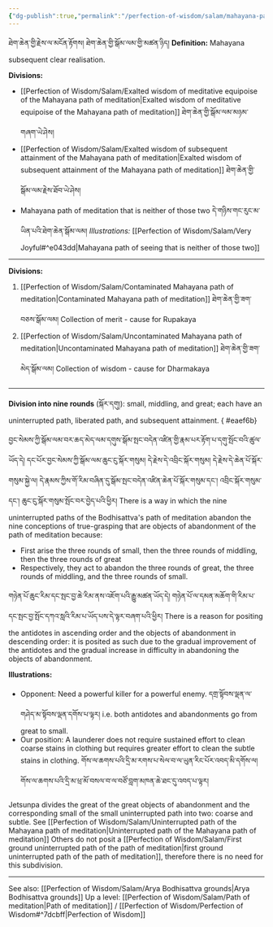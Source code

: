 ```yaml
---
{"dg-publish":true,"permalink":"/perfection-of-wisdom/salam/mahayana-path-of-meditation/"}
---
```


ཐེག་ཆེན་གྱི་རྗེས་ལ་མངོན་རྟོགས། ཐེག་ཆེན་གྱི་སྒོམ་ལམ་གྱི་མཚན་ཉིད།
**Definition:** Mahayana subsequent clear realisation.

**Divisions:** 
- [[Perfection of Wisdom/Salam/Exalted wisdom of meditative equipoise of the Mahayana path of meditation\|Exalted wisdom of meditative equipoise of the Mahayana path of meditation]]
  ཐེག་ཆེན་གྱི་སྒོམ་ལམ་མཉམ་གཞག་ཡེ་ཤེས།
- [[Perfection of Wisdom/Salam/Exalted wisdom of subsequent attainment of the Mahayana path of meditation\|Exalted wisdom of subsequent attainment of the Mahayana path of meditation]]
  ཐེག་ཆེན་གྱི་སྒོམ་ལམ་རྗེས་ཐོབ་ཡེ་ཤེས།
- Mahayana path of meditation that is neither of those two དེ་གཉིས་གང་རུང་མ་ཡིན་པའི་ཐེག་ཆེན་སྒོམ་ལམ།
  *Illustrations:* [[Perfection of Wisdom/Salam/Very Joyful#^e043dd\|Mahayana path of seeing that is neither of those two]]

---
**Divisions:**
1. [[Perfection of Wisdom/Salam/Contaminated Mahayana path of meditation\|Contaminated Mahayana path of meditation]] ཐེག་ཆེན་གྱི་ཟག་བཅས་སྒོམ་ལམ།
   Collection of merit - cause for Rupakaya
2. [[Perfection of Wisdom/Salam/Uncontaminated Mahayana path of meditation\|Uncontaminated Mahayana path of meditation]] ཐེག་ཆེན་གྱི་ཟག་མེད་སྒོམ་ལམ།
   Collection of wisdom - cause for Dharmakaya

---
**Division into nine rounds** (སྐོར་དགུ།): small, middling, and great; each have an uninterrupted path, liberated path, and subsequent attainment.
{ #eaef6b}


བྱང་སེམས་ཀྱི་སྒོམ་ལམ་བར་ཆད་མེད་ལམ་དགུས་སྒོམ་སྤང་བདེན་འཛིན་གྱི་རྣམ་པར་རྟོག་པ་དགུ་སྤོང་བའི་ཚུལ་ཡོད་དེ། 
དང་པོར་བྱང་སེམས་ཀྱི་སྒོམ་ལམ་ཆུང་ངུ་སྐོར་གསུམ། དེ་རྗེས་དེ་འབྲིང་སྐོར་གསུམ། དེ་རྗེས་དེ་ཆེན་པོ་སྐོར་གསུམ་སྐྱེ་ལ། 
དེ་རྣམས་ཀྱིས་གོ་རིམ་བཞིན་དུ་སྒོམ་སྤང་བདེན་འཛིན་ཆེན་པོ་སྐོར་གསུམ་དང༌། འབྲིང་སྐོར་གསུམ་དང༌། ཆུང་ངུ་སྐོར་གསུམ་སྤོང་བར་བྱེད་པའི་ཕྱིར།
There is a way in which the nine uninterrupted paths of the Bodhisattva's path of meditation abandon the nine conceptions of true-grasping that are objects of abandonment of the path of meditation because:
- First arise the three rounds of small, then the three rounds of middling, then the three rounds of great
- Respectively, they act to abandon the three rounds of great, the three rounds of middling, and the three rounds of small.

གཉེན་པོ་ཆུང་རིམ་དང་སྤང་བྱ་ཆེ་རིམ་ནས་འཇོག་པའི་རྒྱུ་མཚན་ཡོད་དེ།
གཉེན་པོ་ལ་དམན་མཆོག་གི་རིམ་པ་དང་སྤང་བྱ་སྤོང་དཀའ་སླའི་རིམ་པ་ཡོད་པས་དེ་ལྟར་བཞག་པའི་ཕྱིར།
There is a reason for positing the antidotes in ascending order and the objects of abandonment in descending order: it is posited as such due to the gradual improvement of the antidotes and the gradual increase in difficulty in abandoning the objects of abandonment.


**Illustrations:**
- Opponent: Need a powerful killer for a powerful enemy. དགྲ་སྟོབས་ལྡན་ལ་གཤེད་མ་སྟོབས་ལྡན་དགོས་པ་ལྟར།
  i.e. both antidotes and abandonments go from great to small.
- Our position: A launderer does not require sustained effort to clean coarse stains in clothing but requires greater effort to clean the subtle stains in clothing. 
  གོས་ལ་ཆགས་པའི་དྲི་མ་རགས་པ་སེལ་བ་ལ་ཡུན་རིང་པོར་འབད་མི་དགོས་ལ། 
  གོས་ལ་ཆགས་པའི་དྲི་མ་ཕྲ་མོ་བསལ་བ་ལ་བཙོ་བླག་མཁན་ཆེ་ཐང་དུ་འབད་པ་ལྟར།

Jetsunpa divides the great of the great objects of abandonment and the corresponding small of the small uninterrupted path into two: coarse and subtle. See [[Perfection of Wisdom/Salam/Uninterrupted path of the Mahayana path of meditation\|Uninterrupted path of the Mahayana path of meditation]]
Others do not posit a [[Perfection of Wisdom/Salam/First ground uninterrupted path of the path of meditation\|first ground uninterrupted path of the path of meditation]], therefore there is no need for this subdivision.

---
See also: [[Perfection of Wisdom/Salam/Arya Bodhisattva grounds\|Arya Bodhisattva grounds]]
Up a level: [[Perfection of Wisdom/Salam/Path of meditation\|Path of meditation]] / [[Perfection of Wisdom/Perfection of Wisdom#^7dcbff\|Perfection of Wisdom]]
